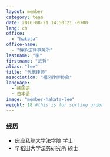 ```yaml
---
layout: member
category: team
date: 2016-08-21 14:50:21 -0700
lang: ch
office:
  - "hakata"
office-name:
  - "博多法律事务所"
lastname: "李"
firstname: "武哲"
alias: "lee"
title: "代表律师"
association: "福冈律师协会"
language:
  - 韩国语
  - 日本语
image: "member-hakata-lee"
weight: 18 #this is for sorting order
---
```


### 经历
- 庆应私塾大学法学院 学士
- 早稻田大学法务研究所 硕士
